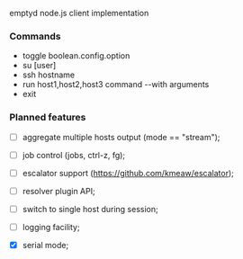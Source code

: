 emptyd node.js client implementation

### Commands

 - toggle boolean.config.option
 - su [user]
 - ssh hostname
 - run host1,host2,host3 command --with arguments
 - exit

### Planned features

 - [ ] aggregate multiple hosts output (mode == "stream");
 - [ ] job control (jobs, ctrl-z, fg);
 - [ ] escalator support (https://github.com/kmeaw/escalator);
 - [ ] resolver plugin API;
 - [ ] switch to single host during session;
 - [ ] logging facility;
 - [x] serial mode;

